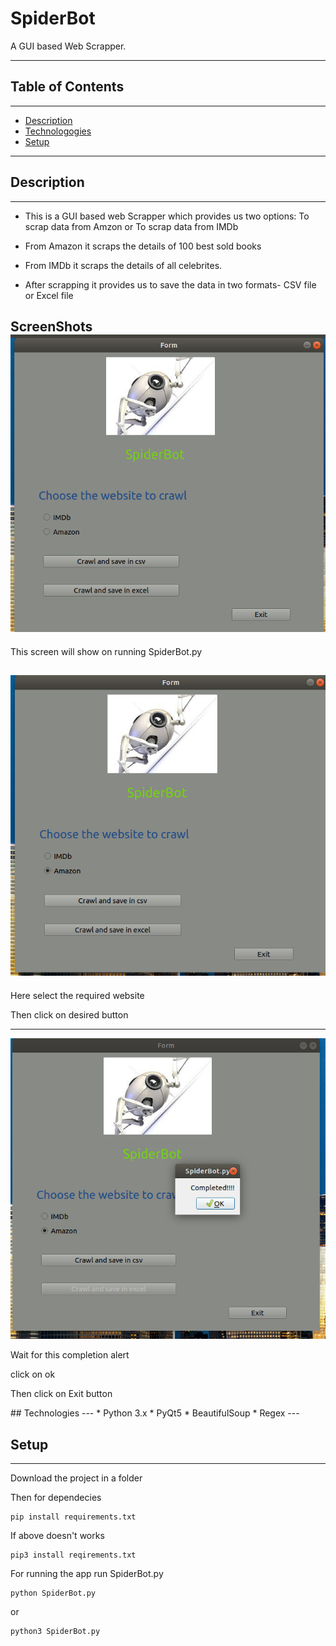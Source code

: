 # SpiderBot

<p>A GUI based Web Scrapper.</p>


---

## Table of Contents
---

* [Description](#description)
* [Technologogies](#technologies)
* [Setup](#setup)

---




## Description
---
* This is a GUI based web Scrapper which provides us two options: To scrap data from Amzon or To scrap data from IMDb

* From Amazon it scraps the details of 100 best sold books
* From IMDb it scraps the details of all celebrites.
* After scrapping it provides us to save the data in two formats- CSV file or Excel file



**ScreenShots**
![Start view](Images/start.png)
---
<p> This screen will show on running SpiderBot.py </p>


![Option Selection](Images/option.png)
---
<p> Here select the required website </p>
<p> Then click on desired button</p>

---
![End Screen](Images/last.png)

<p>Wait for this completion alert</p>
<p>click on ok</p>
<p>Then click on Exit button</p>
## Technologies
---
* Python 3.x
* PyQt5
* BeautifulSoup
* Regex
---


## Setup
---
<p> Download the project in a folder</p>
<p> Then for dependecies</p>

```
pip install requirements.txt
```

<p>If above doesn't works</p>

```
pip3 install reqirements.txt
```
<p>For running the app run SpiderBot.py</p>

```
python SpiderBot.py
```
or
```
python3 SpiderBot.py
```